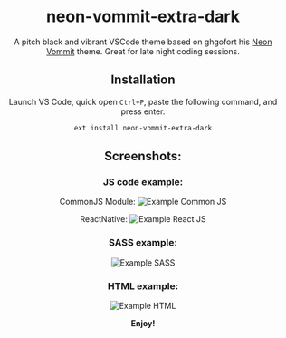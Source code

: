 <div align="center">

# neon-vommit-extra-dark

A pitch black and vibrant VSCode theme based on ghgofort his [Neon Vommit](https://github.com/ghgofort/vscode-neon-vommit-theme) theme.
Great for late night coding sessions.

## Installation

Launch VS Code, quick open `Ctrl+P`, paste the following command, and press enter.

```bash
ext install neon-vommit-extra-dark
```

## Screenshots:

### JS code example:

CommonJS Module:
![Example Common JS](https://raw.githubusercontent.com/ramonjaspers/neon-vommit-extra-dark/master/demo/images/commonJS.png)

ReactNative:
![Example React JS](https://raw.githubusercontent.com/ramonjaspers/neon-vommit-extra-dark/master/demo/images/ReactNative.png)

### SASS example:

![Example SASS](https://raw.githubusercontent.com/ramonjaspers/neon-vommit-extra-dark/master/demo/images/sass.png)

### HTML example:

![Example HTML](https://raw.githubusercontent.com/ramonjaspers/neon-vommit-extra-dark/master/demo/images/html.png)

**Enjoy!**

</div>
